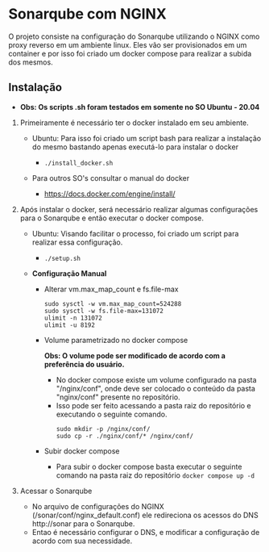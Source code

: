 # Sonarqube com NGINX

O projeto consiste na configuração do Sonarqube utilizando o NGINX como proxy reverso em um ambiente linux. Eles vão ser provisionados em um container e por isso foi criado um docker compose para realizar a subida dos mesmos.

## Instalação

* **Obs: Os scripts .sh foram testados em somente no SO Ubuntu - 20.04**

1. Primeiramente é necessário ter o docker instalado em seu ambiente.
   - Ubuntu: Para isso foi criado um script bash para realizar a instalação do mesmo bastando apenas executá-lo para instalar o docker
     - `./install_docker.sh`

   - Para outros SO's consultar o manual do docker
     - https://docs.docker.com/engine/install/

2. Após instalar o docker, será necessário realizar algumas configurações para o Sonarqube e então executar o docker compose.
   - Ubuntu: Visando facilitar o processo, foi criado um script para realizar essa configuração.
     - `./setup.sh`
    
   - **Configuração Manual**
     - Alterar vm.max_map_count e fs.file-max
       ```
       sudo sysctl -w vm.max_map_count=524288
       sudo sysctl -w fs.file-max=131072
       ulimit -n 131072
       ulimit -u 8192
       ```

     - Volume parametrizado no docker compose

       **Obs: O volume pode ser modificado de acordo com a preferência do usuário.**

       - No docker compose existe um volume configurado na pasta "/nginx/conf", onde deve ser colocado o conteúdo da pasta "nginx/conf" presente no repositório.
       - Isso pode ser feito acessando a pasta raiz do repositório e executando o seguinte comando.
         ```
         sudo mkdir -p /nginx/conf/
         sudo cp -r ./nginx/conf/* /nginx/conf/
         ```

      - Subir docker compose
        - Para subir o docker compose basta executar o seguinte comando na pasta raiz do repositório
          `docker compose up -d`
          
3. Acessar o Sonarqube
   - No arquivo de configurações do NGINX (/sonar/conf/nginx_default.conf) ele redireciona os acessos do DNS http://sonar para o Sonarqube.
   - Entao é necessário configurar o DNS, e modificar a configuração de acordo com sua necessidade.